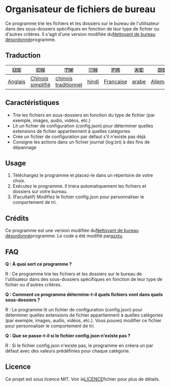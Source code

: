# Organisateur de fichiers de bureau

Ce programme trie les fichiers et les dossiers sur le bureau de l'utilisateur dans des sous-dossiers spécifiques en fonction de leur type de fichier ou d'autres critères. Il s'agit d'une version modifiée du[Nettoyant de bureau désordonné](https://www.unknowncheats.me/forum/c-/578800-messy-desktop-cleaner.html)programme.

## Traduction

| 🇺🇸                 | 🇨🇳                                 | 🇹🇼                                    | 🇮🇳                  | 🇫🇷                      | 🇦🇪                  | 🇩🇪                     | 🇯🇵                     | 🇪🇸                     |
| -------------------- | ------------------------------------ | --------------------------------------- | --------------------- | ------------------------- | --------------------- | ------------------------ | ------------------------ | ------------------------ |
| [Anglais](README.md) | [Chinois simplifié](README.zh-CN.md) | [chinois traditionnel](README.zh-TW.md) | [hindi](README.hi.md) | [Française](README.fr.md) | [arabe](README.ar.md) | [Allemand](README.de.md) | [Japonais](README.ja.md) | [Espagnol](README.es.md) |

## Caractéristiques

-   Trie les fichiers en sous-dossiers en fonction du type de fichier (par exemple, images, audio, vidéos, etc.)
-   Lit un fichier de configuration (config.json) pour déterminer quelles extensions de fichier appartiennent à quelles catégories
-   Crée un fichier de configuration par défaut s'il n'existe pas déjà
-   Consigne les actions dans un fichier journal (log.txt) à des fins de dépannage

## Usage

1.  Téléchargez le programme et placez-le dans un répertoire de votre choix.
2.  Exécutez le programme. Il triera automatiquement les fichiers et dossiers sur votre bureau.
3.  (Facultatif) Modifiez le fichier config.json pour personnaliser le comportement de tri.

## Crédits

Ce programme est une version modifiée du[Nettoyant de bureau désordonné](https://www.unknowncheats.me/forum/c-/578800-messy-desktop-cleaner.html)programme. Le code a été modifié par[qzxtu](https://github.com/qzxtu).

## FAQ

**Q : À quoi sert ce programme ?**

R : Ce programme trie les fichiers et les dossiers sur le bureau de l'utilisateur dans des sous-dossiers spécifiques en fonction de leur type de fichier ou d'autres critères.

**Q : Comment ce programme détermine-t-il quels fichiers vont dans quels sous-dossiers ?**

R : Le programme lit un fichier de configuration (config.json) pour déterminer quelles extensions de fichier appartiennent à quelles catégories (par exemple, images, audio, vidéos, etc.). Vous pouvez modifier ce fichier pour personnaliser le comportement de tri.

**Q : Que se passe-t-il si le fichier config.json n'existe pas ?**

R : Si le fichier config.json n'existe pas, le programme en créera un par défaut avec des valeurs prédéfinies pour chaque catégorie.

## Licence

Ce projet est sous licence MIT. Voir le[LICENCE](LICENSE)fichier pour plus de détails.
